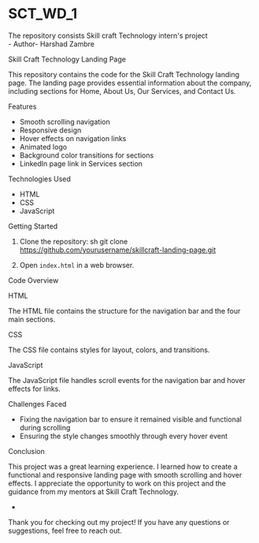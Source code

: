 # SCT_WD_1
The repository consists Skill craft Technology intern's project 
<br> - Author- Harshad Zambre 
<p> Skill Craft Technology Landing Page

This repository contains the code for the Skill Craft Technology landing page. The landing page provides essential information about the company, including sections for Home, About Us, Our Services, and Contact Us.

 Features

- Smooth scrolling navigation
- Responsive design
- Hover effects on navigation links
- Animated logo
- Background color transitions for sections
- LinkedIn page link in Services section

 Technologies Used

- HTML
- CSS
- JavaScript

 Getting Started

1. Clone the repository:
   sh
   git clone https://github.com/yourusername/skillcraft-landing-page.git
   
2. Open `index.html` in a web browser.

 Code Overview

 HTML

The HTML file contains the structure for the navigation bar and the four main sections.

 CSS

The CSS file contains styles for layout, colors, and transitions.

 JavaScript

The JavaScript file handles scroll events for the navigation bar and hover effects for links.

 Challenges Faced

- Fixing the navigation bar to ensure it remained visible and functional during scrolling
- Ensuring the style changes smoothly through every hover event

 Conclusion

This project was a great learning experience. I learned how to create a functional and responsive landing page with smooth scrolling and hover effects. I appreciate the opportunity to work on this project and the guidance from my mentors at Skill Craft Technology.

-

Thank you for checking out my project! If you have any questions or suggestions, feel free to reach out.
</p>
